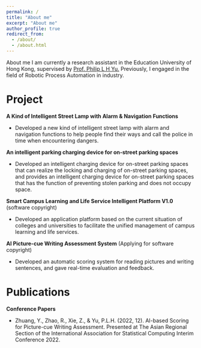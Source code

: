 ```yaml
---
permalink: /
title: "About me"
excerpt: "About me"
author_profile: true
redirect_from: 
  - /about/
  - /about.html
---
```


About me
I am currently a research assistant in the Education University of Hong Kong, supervised by [Prof. Philip L H Yu.](https://pappl.eduhk.hk/rich/web/person.xhtml?pid=271389) Previously, I engaged in the field of Robotic Process Automation in industry.  

Project
======
**A Kind of Intelligent Street Lamp with Alarm & Navigation Functions**
+ Developed a new kind of intelligent street lamp with alarm and navigation functions to help people find their ways and call the police in time when encountering dangers.

**An intelligent parking charging device for on-street parking spaces**
+ Developed an intelligent charging device for on-street parking spaces that can realize the locking and charging of on-street parking spaces, and provides an intelligent charging device for on-street parking spaces that has the function of preventing stolen parking and does not occupy space.

**Smart Campus Learning and Life Service Intelligent Platform V1.0** (software copyright)
+ Developed an application platform based on the current situation of colleges and universities to facilitate the unified management of campus learning and life services.

**AI Picture-cue Writing Assessment System** (Applying for software copyright)
+ Developed an automatic scoring system for reading pictures and writing sentences, and gave real-time evaluation and feedback.

Publications
======
**Conference Papers**
+ Zhuang, Y., Zhao, R., Xie, Z., & Yu, P.L.H. (2022, 12). AI-based Scoring for Picture-cue Writing Assessment. Presented at The Asian Regional Section of the International Association for Statistical Computing Interim Conference 2022.
